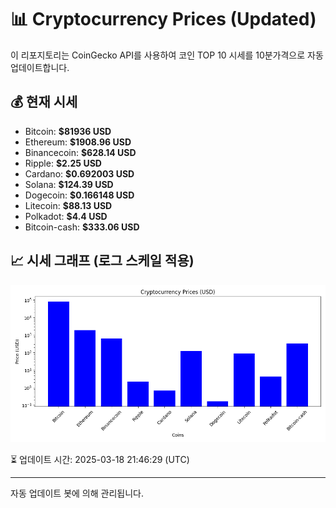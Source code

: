 
# 📊 Cryptocurrency Prices (Updated)

이 리포지토리는 CoinGecko API를 사용하여 코인 TOP 10 시세를 10분가격으로 자동 업데이트합니다.

## 💰 현재 시세
- Bitcoin: **$81936 USD**
- Ethereum: **$1908.96 USD**
- Binancecoin: **$628.14 USD**
- Ripple: **$2.25 USD**
- Cardano: **$0.692003 USD**
- Solana: **$124.39 USD**
- Dogecoin: **$0.166148 USD**
- Litecoin: **$88.13 USD**
- Polkadot: **$4.4 USD**
- Bitcoin-cash: **$333.06 USD**

## 📈 시세 그래프 (로그 스케일 적용)
![Crypto Prices](crypto_prices.png)

⏳ 업데이트 시간: 2025-03-18 21:46:29 (UTC)

---
자동 업데이트 봇에 의해 관리됩니다.
